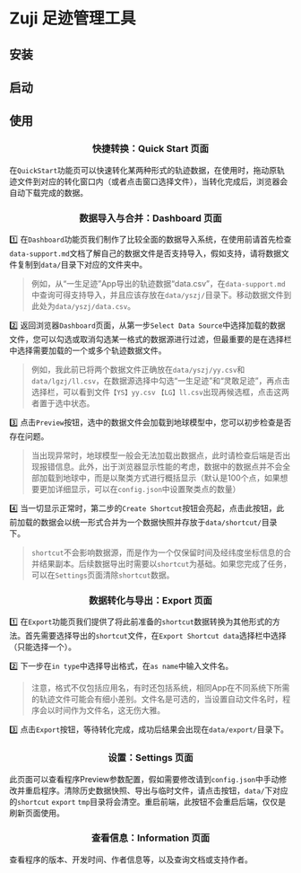 # Zuji 足迹管理工具



## 安装



## 启动



## 使用

<h3 align="center">快捷转换：Quick Start 页面</h3>

在`QuickStart`功能页可以快速转化某两种形式的轨迹数据，在使用时，拖动原轨迹文件到对应的转化窗口内（或者点击窗口选择文件），当转化完成后，浏览器会自动下载完成的数据。



<h3 align="center">数据导入与合并：Dashboard 页面</h3>

:one: 在`Dashboard`功能页我们制作了比较全面的数据导入系统，在使用前请首先检查`data-support.md`文档了解自己的数据文件是否支持导入，假如支持，请将数据文件复制到`data/`目录下对应的文件夹中。

>
>
>例如，从“一生足迹”App导出的轨迹数据“data.csv”，在`data-support.md`中查询可得支持导入，并且应该存放在`data/yszj/`目录下。移动数据文件到此处为`data/yszj/data.csv`。

:two: 返回浏览器`Dashboard`页面，从第一步`Select Data Source`中选择加载的数据文件，您可以勾选或取消勾选某一格式的数据源进行过滤，但最重要的是在选择栏中选择需要加载的一个或多个轨迹数据文件。

>
>
>例如，我此前已将两个数据文件正确放在`data/yszj/yy.csv`和`data/lgzj/ll.csv`，在数据源选择中勾选“一生足迹”和“灵敢足迹”，再点击选择栏，可以看到文件`【YS】yy.csv` `【LG】ll.csv`出现再候选框，点击这两者置于选中状态。

:three: 点击`Preview`按钮，选中的数据文件会加载到地球模型中，您可以初步检查是否存在问题。

>
>
>当出现异常时，地球模型一般会无法加载出数据点，此时请检查后端是否出现报错信息。此外，出于浏览器显示性能的考虑，数据中的数据点并不会全部加载到地球中，而是以聚类方式进行概括显示（默认是100个点，如果想要更加详细显示，可以在`config.json`中设置聚类点的数量）

:four: 当一切显示正常时，第二步的`Create Shortcut`按钮会亮起，点击此按钮，此前加载的数据会以统一形式合并为一个数据快照并存放于`data/shortcut/`目录下。

>
>
>`shortcut`不会影响数据源，而是作为一个仅保留时间及经纬度坐标信息的合并结果副本。后续数据导出时需要以`shortcut`为基础。如果您完成了任务，可以在`Settings`页面清除`shortcut`数据。
>
>

<h3 align="center">数据转化与导出：Export 页面</h3>

:one: 在`Export`功能页我们提供了将此前准备的`shortcut`数据转换为其他形式的方法。首先需要选择导出的`shortcut`文件，在`Export Shortcut data`选择栏中选择（只能选择一个）。

:two: 下一步在`in type`中选择导出格式，在`as name`中输入文件名。

>
>
>注意，格式不仅包括应用名，有时还包括系统，相同App在不同系统下所需的轨迹文件可能会有细小差别。文件名是可选的，当设置自动文件名时，程序会以时间作为文件名，这无伤大雅。

:three: 点击`Export`按钮，等待转化完成，成功后结果会出现在`data/export/`目录下。​



<h3 align="center">设置：Settings 页面</h3>

此页面可以查看程序Preview参数配置，假如需要修改请到`config.json`中手动修改并重启程序。清除历史数据快照、导出与临时文件，请点击按钮，`data/`下对应的`shortcut` `export` `tmp`目录将会清空。重启前端​，此按钮不会重启后端，仅仅是刷新页面使用。



<h3 align="center">查看信息：Information 页面</h3>

查看程序的版本、开发时间、作者信息等，以及查询文档或支持作者。